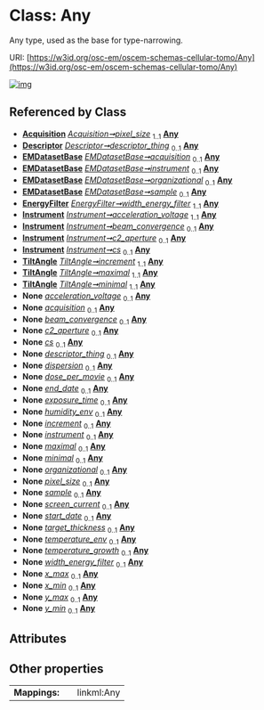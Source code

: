 
# Class: Any

Any type, used as the base for type-narrowing.

URI: [https://w3id.org/osc-em/oscem-schemas-cellular-tomo/Any](https://w3id.org/osc-em/oscem-schemas-cellular-tomo/Any)


[![img](https://yuml.me/diagram/nofunky;dir:TB/class/[TiltAngle],[Instrument],[EnergyFilter],[EMDatasetBase],[Descriptor],[Acquisition]++-%20pixel_size%201..1>[Any],[Descriptor]++-%20descriptor_thing%200..1>[Any],[EMDatasetBase]++-%20acquisition%200..1>[Any],[EMDatasetBase]++-%20instrument%200..1>[Any],[EMDatasetBase]++-%20organizational%200..1>[Any],[EMDatasetBase]++-%20sample%200..1>[Any],[EnergyFilter]++-%20width_energy_filter%201..1>[Any],[Instrument]++-%20acceleration_voltage%201..1>[Any],[Instrument]++-%20beam_convergence%200..1>[Any],[Instrument]++-%20c2_aperture%200..1>[Any],[Instrument]++-%20cs%200..1>[Any],[TiltAngle]++-%20increment%201..1>[Any],[TiltAngle]++-%20maximal%201..1>[Any],[TiltAngle]++-%20minimal%201..1>[Any],[Instrument]++-%20acceleration_voltage(i)%200..1>[Any],[EMDatasetBase]++-%20acquisition(i)%200..1>[Any],[Instrument]++-%20beam_convergence(i)%200..1>[Any],[Instrument]++-%20c2_aperture(i)%200..1>[Any],[Instrument]++-%20cs(i)%200..1>[Any],[Descriptor]++-%20descriptor_thing(i)%200..1>[Any],[Detector]++-%20dispersion%200..1>[Any],[Acquisition]++-%20dose_per_movie%200..1>[Any],[Grant]++-%20end_date%200..1>[Any],[Acquisition]++-%20exposure_time%200..1>[Any],[Freezing]++-%20humidity_env%200..1>[Any],[Series]++-%20increment%200..1>[Any],[EMDatasetBase]++-%20instrument(i)%200..1>[Any],[Range]++-%20maximal%200..1>[Any],[Range]++-%20minimal%200..1>[Any],[EMDatasetBase]++-%20organizational(i)%200..1>[Any],[Acquisition]++-%20pixel_size(i)%200..1>[Any],[EMDatasetBase]++-%20sample(i)%200..1>[Any],[Acquisition]++-%20screen_current%200..1>[Any],[Grant]++-%20start_date%200..1>[Any],[Thinning]++-%20target_thickness%200..1>[Any],[Freezing]++-%20temperature_env%200..1>[Any],[GrowthCondition]++-%20temperature_growth%200..1>[Any],[EnergyFilter]++-%20width_energy_filter(i)%200..1>[Any],[BoundingBox2D]++-%20x_max%200..1>[Any],[BoundingBox2D]++-%20x_min%200..1>[Any],[BoundingBox2D]++-%20y_max%200..1>[Any],[BoundingBox2D]++-%20y_min%200..1>[Any],[Thinning],[Series],[Range],[GrowthCondition],[Grant],[Freezing],[Detector],[BoundingBox2D],[Acquisition])](https://yuml.me/diagram/nofunky;dir:TB/class/[TiltAngle],[Instrument],[EnergyFilter],[EMDatasetBase],[Descriptor],[Acquisition]++-%20pixel_size%201..1>[Any],[Descriptor]++-%20descriptor_thing%200..1>[Any],[EMDatasetBase]++-%20acquisition%200..1>[Any],[EMDatasetBase]++-%20instrument%200..1>[Any],[EMDatasetBase]++-%20organizational%200..1>[Any],[EMDatasetBase]++-%20sample%200..1>[Any],[EnergyFilter]++-%20width_energy_filter%201..1>[Any],[Instrument]++-%20acceleration_voltage%201..1>[Any],[Instrument]++-%20beam_convergence%200..1>[Any],[Instrument]++-%20c2_aperture%200..1>[Any],[Instrument]++-%20cs%200..1>[Any],[TiltAngle]++-%20increment%201..1>[Any],[TiltAngle]++-%20maximal%201..1>[Any],[TiltAngle]++-%20minimal%201..1>[Any],[Instrument]++-%20acceleration_voltage(i)%200..1>[Any],[EMDatasetBase]++-%20acquisition(i)%200..1>[Any],[Instrument]++-%20beam_convergence(i)%200..1>[Any],[Instrument]++-%20c2_aperture(i)%200..1>[Any],[Instrument]++-%20cs(i)%200..1>[Any],[Descriptor]++-%20descriptor_thing(i)%200..1>[Any],[Detector]++-%20dispersion%200..1>[Any],[Acquisition]++-%20dose_per_movie%200..1>[Any],[Grant]++-%20end_date%200..1>[Any],[Acquisition]++-%20exposure_time%200..1>[Any],[Freezing]++-%20humidity_env%200..1>[Any],[Series]++-%20increment%200..1>[Any],[EMDatasetBase]++-%20instrument(i)%200..1>[Any],[Range]++-%20maximal%200..1>[Any],[Range]++-%20minimal%200..1>[Any],[EMDatasetBase]++-%20organizational(i)%200..1>[Any],[Acquisition]++-%20pixel_size(i)%200..1>[Any],[EMDatasetBase]++-%20sample(i)%200..1>[Any],[Acquisition]++-%20screen_current%200..1>[Any],[Grant]++-%20start_date%200..1>[Any],[Thinning]++-%20target_thickness%200..1>[Any],[Freezing]++-%20temperature_env%200..1>[Any],[GrowthCondition]++-%20temperature_growth%200..1>[Any],[EnergyFilter]++-%20width_energy_filter(i)%200..1>[Any],[BoundingBox2D]++-%20x_max%200..1>[Any],[BoundingBox2D]++-%20x_min%200..1>[Any],[BoundingBox2D]++-%20y_max%200..1>[Any],[BoundingBox2D]++-%20y_min%200..1>[Any],[Thinning],[Series],[Range],[GrowthCondition],[Grant],[Freezing],[Detector],[BoundingBox2D],[Acquisition])

## Referenced by Class

 *  **[Acquisition](Acquisition.md)** *[Acquisition➞pixel_size](Acquisition_pixel_size.md)*  <sub>1..1</sub>  **[Any](Any.md)**
 *  **[Descriptor](Descriptor.md)** *[Descriptor➞descriptor_thing](Descriptor_descriptor_thing.md)*  <sub>0..1</sub>  **[Any](Any.md)**
 *  **[EMDatasetBase](EMDatasetBase.md)** *[EMDatasetBase➞acquisition](EMDatasetBase_acquisition.md)*  <sub>0..1</sub>  **[Any](Any.md)**
 *  **[EMDatasetBase](EMDatasetBase.md)** *[EMDatasetBase➞instrument](EMDatasetBase_instrument.md)*  <sub>0..1</sub>  **[Any](Any.md)**
 *  **[EMDatasetBase](EMDatasetBase.md)** *[EMDatasetBase➞organizational](EMDatasetBase_organizational.md)*  <sub>0..1</sub>  **[Any](Any.md)**
 *  **[EMDatasetBase](EMDatasetBase.md)** *[EMDatasetBase➞sample](EMDatasetBase_sample.md)*  <sub>0..1</sub>  **[Any](Any.md)**
 *  **[EnergyFilter](EnergyFilter.md)** *[EnergyFilter➞width_energy_filter](EnergyFilter_width_energy_filter.md)*  <sub>1..1</sub>  **[Any](Any.md)**
 *  **[Instrument](Instrument.md)** *[Instrument➞acceleration_voltage](Instrument_acceleration_voltage.md)*  <sub>1..1</sub>  **[Any](Any.md)**
 *  **[Instrument](Instrument.md)** *[Instrument➞beam_convergence](Instrument_beam_convergence.md)*  <sub>0..1</sub>  **[Any](Any.md)**
 *  **[Instrument](Instrument.md)** *[Instrument➞c2_aperture](Instrument_c2_aperture.md)*  <sub>0..1</sub>  **[Any](Any.md)**
 *  **[Instrument](Instrument.md)** *[Instrument➞cs](Instrument_cs.md)*  <sub>0..1</sub>  **[Any](Any.md)**
 *  **[TiltAngle](TiltAngle.md)** *[TiltAngle➞increment](TiltAngle_increment.md)*  <sub>1..1</sub>  **[Any](Any.md)**
 *  **[TiltAngle](TiltAngle.md)** *[TiltAngle➞maximal](TiltAngle_maximal.md)*  <sub>1..1</sub>  **[Any](Any.md)**
 *  **[TiltAngle](TiltAngle.md)** *[TiltAngle➞minimal](TiltAngle_minimal.md)*  <sub>1..1</sub>  **[Any](Any.md)**
 *  **None** *[acceleration_voltage](acceleration_voltage.md)*  <sub>0..1</sub>  **[Any](Any.md)**
 *  **None** *[acquisition](acquisition.md)*  <sub>0..1</sub>  **[Any](Any.md)**
 *  **None** *[beam_convergence](beam_convergence.md)*  <sub>0..1</sub>  **[Any](Any.md)**
 *  **None** *[c2_aperture](c2_aperture.md)*  <sub>0..1</sub>  **[Any](Any.md)**
 *  **None** *[cs](cs.md)*  <sub>0..1</sub>  **[Any](Any.md)**
 *  **None** *[descriptor_thing](descriptor_thing.md)*  <sub>0..1</sub>  **[Any](Any.md)**
 *  **None** *[dispersion](dispersion.md)*  <sub>0..1</sub>  **[Any](Any.md)**
 *  **None** *[dose_per_movie](dose_per_movie.md)*  <sub>0..1</sub>  **[Any](Any.md)**
 *  **None** *[end_date](end_date.md)*  <sub>0..1</sub>  **[Any](Any.md)**
 *  **None** *[exposure_time](exposure_time.md)*  <sub>0..1</sub>  **[Any](Any.md)**
 *  **None** *[humidity_env](humidity_env.md)*  <sub>0..1</sub>  **[Any](Any.md)**
 *  **None** *[increment](increment.md)*  <sub>0..1</sub>  **[Any](Any.md)**
 *  **None** *[instrument](instrument.md)*  <sub>0..1</sub>  **[Any](Any.md)**
 *  **None** *[maximal](maximal.md)*  <sub>0..1</sub>  **[Any](Any.md)**
 *  **None** *[minimal](minimal.md)*  <sub>0..1</sub>  **[Any](Any.md)**
 *  **None** *[organizational](organizational.md)*  <sub>0..1</sub>  **[Any](Any.md)**
 *  **None** *[pixel_size](pixel_size.md)*  <sub>0..1</sub>  **[Any](Any.md)**
 *  **None** *[sample](sample.md)*  <sub>0..1</sub>  **[Any](Any.md)**
 *  **None** *[screen_current](screen_current.md)*  <sub>0..1</sub>  **[Any](Any.md)**
 *  **None** *[start_date](start_date.md)*  <sub>0..1</sub>  **[Any](Any.md)**
 *  **None** *[target_thickness](target_thickness.md)*  <sub>0..1</sub>  **[Any](Any.md)**
 *  **None** *[temperature_env](temperature_env.md)*  <sub>0..1</sub>  **[Any](Any.md)**
 *  **None** *[temperature_growth](temperature_growth.md)*  <sub>0..1</sub>  **[Any](Any.md)**
 *  **None** *[width_energy_filter](width_energy_filter.md)*  <sub>0..1</sub>  **[Any](Any.md)**
 *  **None** *[x_max](x_max.md)*  <sub>0..1</sub>  **[Any](Any.md)**
 *  **None** *[x_min](x_min.md)*  <sub>0..1</sub>  **[Any](Any.md)**
 *  **None** *[y_max](y_max.md)*  <sub>0..1</sub>  **[Any](Any.md)**
 *  **None** *[y_min](y_min.md)*  <sub>0..1</sub>  **[Any](Any.md)**

## Attributes


## Other properties

|  |  |  |
| --- | --- | --- |
| **Mappings:** | | linkml:Any |